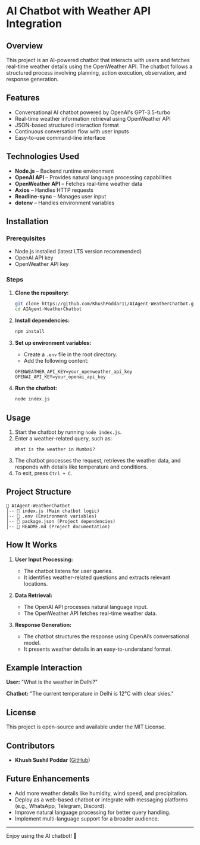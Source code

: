 # AI Chatbot with Weather API Integration

## Overview
This project is an AI-powered chatbot that interacts with users and fetches real-time weather details using the OpenWeather API. The chatbot follows a structured process involving planning, action execution, observation, and response generation.

## Features
- Conversational AI chatbot powered by OpenAI's GPT-3.5-turbo
- Real-time weather information retrieval using OpenWeather API
- JSON-based structured interaction format
- Continuous conversation flow with user inputs
- Easy-to-use command-line interface

## Technologies Used
- **Node.js** – Backend runtime environment
- **OpenAI API** – Provides natural language processing capabilities
- **OpenWeather API** – Fetches real-time weather data
- **Axios** – Handles HTTP requests
- **Readline-sync** – Manages user input
- **dotenv** – Handles environment variables

## Installation
### Prerequisites
- Node.js installed (latest LTS version recommended)
- OpenAI API key
- OpenWeather API key

### Steps
1. **Clone the repository:**
   ```bash
   git clone https://github.com/KhushPoddar11/AIAgent-WeatherChatbot.git
   cd AIAgent-WeatherChatbot
   ```

2. **Install dependencies:**
   ```bash
   npm install
   ```

3. **Set up environment variables:**
   - Create a `.env` file in the root directory.
   - Add the following content:
   ```plaintext
   OPENWEATHER_API_KEY=your_openweather_api_key
   OPENAI_API_KEY=your_openai_api_key
   ```

4. **Run the chatbot:**
   ```bash
   node index.js
   ```

## Usage
1. Start the chatbot by running `node index.js`.
2. Enter a weather-related query, such as:
   ```
   What is the weather in Mumbai?
   ```
3. The chatbot processes the request, retrieves the weather data, and responds with details like temperature and conditions.
4. To exit, press `Ctrl + C`.

## Project Structure
```
📂 AIAgent-WeatherChatbot
│-- 📄 index.js (Main chatbot logic)
│-- 📄 .env (Environment variables)
│-- 📄 package.json (Project dependencies)
│-- 📄 README.md (Project documentation)
```

## How It Works
1. **User Input Processing:**
   - The chatbot listens for user queries.
   - It identifies weather-related questions and extracts relevant locations.

2. **Data Retrieval:**
   - The OpenAI API processes natural language input.
   - The OpenWeather API fetches real-time weather data.

3. **Response Generation:**
   - The chatbot structures the response using OpenAI’s conversational model.
   - It presents weather details in an easy-to-understand format.

## Example Interaction
**User:** "What is the weather in Delhi?"

**Chatbot:** "The current temperature in Delhi is 12°C with clear skies."

## License
This project is open-source and available under the MIT License.

## Contributors
- **Khush Sushil Poddar** ([GitHub](https://github.com/KhushPoddar11))

## Future Enhancements
- Add more weather details like humidity, wind speed, and precipitation.
- Deploy as a web-based chatbot or integrate with messaging platforms (e.g., WhatsApp, Telegram, Discord).
- Improve natural language processing for better query handling.
- Implement multi-language support for a broader audience.

---
Enjoy using the AI chatbot! 🚀

